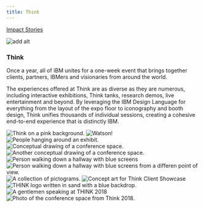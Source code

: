 ```yaml
---
title: Think
---
```


<grid className="background--nopadding">
<column lg="16">

<p><icon className="icon--left" color="blue" name="ArrowLeft24" inline="true"></icon>  <a href="/impact"><span>Impact Stories</span></a></p>

</column>
</grid>

<grid classname="background-bleed">
<column lg="16">

![add alt](/images/Impact_1.png)

</column>
</grid>

<grid background="gray-10">
<column md="2" lg="4">

### Think

</column>

<column md="5" lg="8">

<p size="lg">Once a year, all of IBM unites for a one-week event that brings together clients, partners, IBMers and visionaries from around the world.</p>
<p size="lg">The experiences offered at Think are as diverse as they are numerous, including interactive exhibitions, Think tanks, research demos, live entertainment and beyond. By leveraging the IBM Design Language for everything from the layout of the expo floor to iconography and booth design, Think unifies thousands of individual sessions, creating a cohesive end-to-end experience that is distinctly IBM.</p>

<icon name="ArrowDown32"></icon>

</column>
</grid>

<grid background="gray-10">
<column bleed={true} lg="12" offset_lg="4">

<img alt="Think on a pink background." src="images/Impact_2.png">

</column>
<column bleed={true} md="5" lg="8" offset_lg="4">

<img alt="Watson!" src="images/Impact_3.png">

</column>
<column bleed={true} md="3" lg="4">

<img alt="People hanging around an exhibit." src="images/Impact_4.png">

</column>
<column bleed={true} md="4" lg="6" offset_lg="4">

<img alt="Conceptual drawing of a conference space." src="images/Impact_5.png">

</column>
<column bleed={true} md="4" lg="6">

<img alt="Another conceptual drawing of a conference space." src="images/Impact_6.png">

</column>
<column bleed={true} md="5" lg="8" offset_lg="4">

<img alt="Person walking down a hallway with blue screens" src="images/Impact_7.png">

</column>
<column bleed={true} md="3" lg="4">

<img alt="Person walking down a hallway with blue screens from a differen point of view." src="images/Impact_8.png">

</column>
<column bleed={true} md="3" lg="4" offset_lg="4">

<img alt="A collection of pictograms." src="images/Impact_9.png">

</column>
<column bleed={true} md="5" lg="8"">

<img alt="Concept art for Think Client Showcase" src="images/Impact_10.png">

</column>
<column bleed={true} md="5" lg="8" offset_lg="4">

<img alt="THINK logo written in sand with a blue backdrop." src="images/Impact_11.png">

</column>
<column bleed={true} md="3" lg="4">

<img alt="A gentlemen speaking at THINK 2018" src="images/Impact_12.png">

</column>
<column bleed={true} md="5" lg="8" offset_lg="4">

<img alt="Photo of the conference space from Think 2018." src="images/Impact_13.png">

</column>
</grid>
